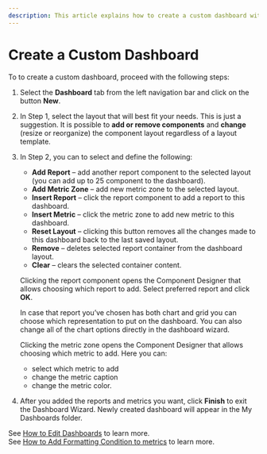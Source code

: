 ```yaml
---
description: This article explains how to create a custom dashboard within Syskit Monitor.
---
```


# Create a Custom Dashboard

To to create a custom dashboard, proceed with the following steps:

1. Select the **Dashboard** tab from the left navigation bar and click on the button **New**.
2. In Step 1, select the layout that will best fit your needs. This is just a suggestion. It is possible to **add or remove components** and **change** \(resize or reorganize\) the component layout regardless of a layout template.
3. In Step 2, you can to select and define the following:

   * **Add Report** – add another report component to the selected layout \(you can add up to 25 component to the dashboard\).
   * **Add Metric Zone** – add new metric zone to the selected layout.
   * **Insert Report** – click the report component to add a report to this dashboard.
   * **Insert Metric** – click the metric zone to add new metric to this dashboard.
   * **Reset Layout** – clicking this button removes all the changes made to this dashboard back to the last saved layout.
   * **Remove** – deletes selected report container from the dashboard layout.
   * **Clear** – clears the selected container content.  

   Clicking the report component opens the Component Designer that allows choosing which report to add. Select preferred report and click **OK**.

   In case that report you’ve chosen has both chart and grid you can choose which representation to put on the dashboard. You can also change all of the chart options directly in the dashboard wizard.

   Clicking the metric zone opens the Component Designer that allows choosing which metric to add. Here you can:

   * select which metric to add
   * change the metric caption
   * change the metric color.

4. After you added the reports and metrics you want, click **Finish** to exit the Dashboard Wizard. Newly created dashboard will appear in the My Dashboards folder.

See [How to Edit Dashboards](edit-dashboard.md) to learn more.  
See [How to Add Formatting Condition to metrics](add-formatting-condition-to-metrics.md) to learn more.

